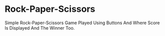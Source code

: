 # Rock-Paper-Scissors
Simple Rock-Paper-Scissors Game Played Using Buttons And Where Score Is Displayed And The Winner Too.